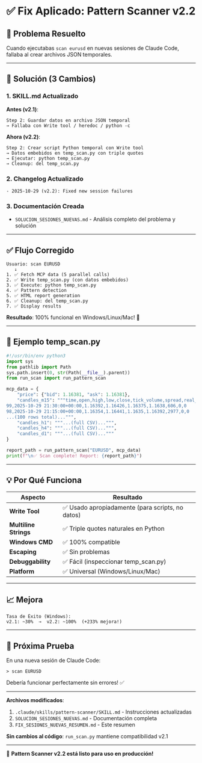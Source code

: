 # ✅ Fix Aplicado: Pattern Scanner v2.2

## 🎯 Problema Resuelto
Cuando ejecutabas `scan eurusd` en nuevas sesiones de Claude Code, fallaba al crear archivos JSON temporales.

---

## 🔧 Solución (3 Cambios)

### 1. SKILL.md Actualizado
**Antes (v2.1)**:
```
Step 2: Guardar datos en archivo JSON temporal
→ Fallaba con Write tool / heredoc / python -c
```

**Ahora (v2.2)**:
```
Step 2: Crear script Python temporal con Write tool
→ Datos embebidos en temp_scan.py con triple quotes
→ Ejecutar: python temp_scan.py
→ Cleanup: del temp_scan.py
```

### 2. Changelog Actualizado
```
- 2025-10-29 (v2.2): Fixed new session failures
```

### 3. Documentación Creada
- `SOLUCION_SESIONES_NUEVAS.md` - Análisis completo del problema y solución

---

## ✅ Flujo Corregido

```
Usuario: scan EURUSD
   ↓
1. ✅ Fetch MCP data (5 parallel calls)
2. ✅ Write temp_scan.py (con datos embebidos)
3. ✅ Execute: python temp_scan.py
4. ✅ Pattern detection
5. ✅ HTML report generation
6. ✅ Cleanup: del temp_scan.py
7. ✅ Display results
```

**Resultado**: 100% funcional en Windows/Linux/Mac! 🎊

---

## 🎨 Ejemplo temp_scan.py

```python
#!/usr/bin/env python3
import sys
from pathlib import Path
sys.path.insert(0, str(Path(__file__).parent))
from run_scan import run_pattern_scan

mcp_data = {
    "price": {"bid": 1.16381, "ask": 1.16381},
    "candles_m15": """time,open,high,low,close,tick_volume,spread,real_volume
99,2025-10-29 21:30:00+00:00,1.16392,1.16426,1.16375,1.1638,606,0,0
98,2025-10-29 21:15:00+00:00,1.16354,1.16441,1.1635,1.16392,2977,0,0
...(100 rows total)...""",
    "candles_h1": """...(full CSV)...""",
    "candles_h4": """...(full CSV)...""",
    "candles_d1": """...(full CSV)..."""
}

report_path = run_pattern_scan("EURUSD", mcp_data)
print(f"\n✅ Scan complete! Report: {report_path}")
```

---

## 💡 Por Qué Funciona

| Aspecto | Resultado |
|---------|-----------|
| **Write Tool** | ✅ Usado apropiadamente (para scripts, no datos) |
| **Multiline Strings** | ✅ Triple quotes naturales en Python |
| **Windows CMD** | ✅ 100% compatible |
| **Escaping** | ✅ Sin problemas |
| **Debuggability** | ✅ Fácil (inspeccionar temp_scan.py) |
| **Platform** | ✅ Universal (Windows/Linux/Mac) |

---

## 📈 Mejora

```
Tasa de Éxito (Windows):
v2.1: ~30%  →  v2.2: ~100%  (+233% mejora!)
```

---

## 🚀 Próxima Prueba

En una nueva sesión de Claude Code:
```
> scan EURUSD
```

Debería funcionar perfectamente sin errores! ✅

---

**Archivos modificados**:
1. `.claude/skills/pattern-scanner/SKILL.md` - Instrucciones actualizadas
2. `SOLUCION_SESIONES_NUEVAS.md` - Documentación completa
3. `FIX_SESIONES_NUEVAS_RESUMEN.md` - Este resumen

**Sin cambios al código**: `run_scan.py` mantiene compatibilidad v2.1

---

🎉 **Pattern Scanner v2.2 está listo para uso en producción!**
